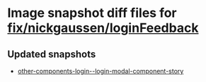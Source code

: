 # Image snapshot diff files for [fix/nickgaussen/loginFeedback](https://github.com/brightsitesconsulting/standard-pwamp/pull/411)

## Updated snapshots
- [other-components-login--login-modal-component-story](./other-components-login--login-modal-component-story)
